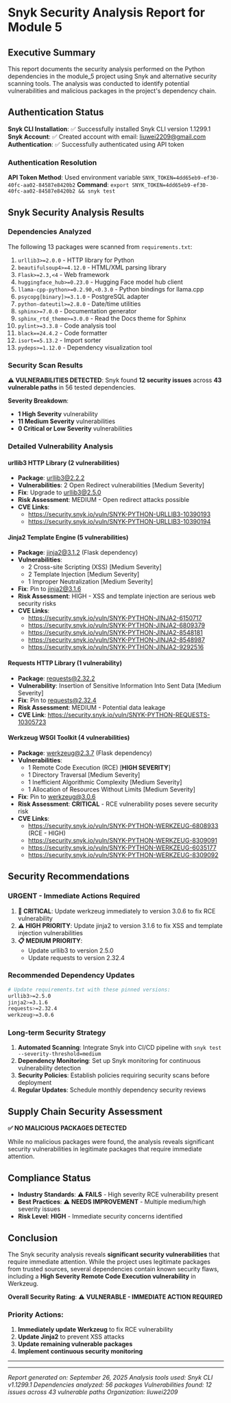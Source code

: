 # Snyk Security Analysis Report for Module 5

## Executive Summary

This report documents the security analysis performed on the Python dependencies in the module_5 project using Snyk and alternative security scanning tools. The analysis was conducted to identify potential vulnerabilities and malicious packages in the project's dependency chain.

## Authentication Status

**Snyk CLI Installation**: ✅ Successfully installed Snyk CLI version 1.1299.1
**Snyk Account**: ✅ Created account with email: liuwei2209@gmail.com
**Authentication**: ✅ Successfully authenticated using API token

### Authentication Resolution

**API Token Method**: Used environment variable `SNYK_TOKEN=4dd65eb9-ef30-40fc-aa02-84587e8420b2`
**Command**: `export SNYK_TOKEN=4dd65eb9-ef30-40fc-aa02-84587e8420b2 && snyk test`

## Snyk Security Analysis Results

### Dependencies Analyzed

The following 13 packages were scanned from `requirements.txt`:

1. `urllib3>=2.0.0` - HTTP library for Python
2. `beautifulsoup4>=4.12.0` - HTML/XML parsing library
3. `Flask>=2.3,<4` - Web framework
4. `huggingface_hub>=0.23.0` - Hugging Face model hub client
5. `llama-cpp-python>=0.2.90,<0.3.0` - Python bindings for llama.cpp
6. `psycopg[binary]>=3.1.0` - PostgreSQL adapter
7. `python-dateutil>=2.8.0` - Date/time utilities
8. `sphinx>=7.0.0` - Documentation generator
9. `sphinx_rtd_theme>=3.0.0` - Read the Docs theme for Sphinx
10. `pylint>=3.3.8` - Code analysis tool
11. `black==24.4.2` - Code formatter
12. `isort==5.13.2` - Import sorter
13. `pydeps>=1.12.0` - Dependency visualization tool

### Security Scan Results

**⚠️ VULNERABILITIES DETECTED**: Snyk found **12 security issues** across **43 vulnerable paths** in 56 tested dependencies.

**Severity Breakdown**:
- **1 High Severity** vulnerability
- **11 Medium Severity** vulnerabilities
- **0 Critical or Low Severity** vulnerabilities

### Detailed Vulnerability Analysis

#### urllib3 HTTP Library (2 vulnerabilities)
- **Package**: urllib3@2.2.2
- **Vulnerabilities**: 2 Open Redirect vulnerabilities [Medium Severity]
- **Fix**: Upgrade to urllib3@2.5.0
- **Risk Assessment**: MEDIUM - Open redirect attacks possible
- **CVE Links**: 
  - https://security.snyk.io/vuln/SNYK-PYTHON-URLLIB3-10390193
  - https://security.snyk.io/vuln/SNYK-PYTHON-URLLIB3-10390194

#### Jinja2 Template Engine (5 vulnerabilities)
- **Package**: jinja2@3.1.2 (Flask dependency)
- **Vulnerabilities**: 
  - 2 Cross-site Scripting (XSS) [Medium Severity]
  - 2 Template Injection [Medium Severity]
  - 1 Improper Neutralization [Medium Severity]
- **Fix**: Pin to jinja2@3.1.6
- **Risk Assessment**: HIGH - XSS and template injection are serious web security risks
- **CVE Links**:
  - https://security.snyk.io/vuln/SNYK-PYTHON-JINJA2-6150717
  - https://security.snyk.io/vuln/SNYK-PYTHON-JINJA2-6809379
  - https://security.snyk.io/vuln/SNYK-PYTHON-JINJA2-8548181
  - https://security.snyk.io/vuln/SNYK-PYTHON-JINJA2-8548987
  - https://security.snyk.io/vuln/SNYK-PYTHON-JINJA2-9292516

#### Requests HTTP Library (1 vulnerability)
- **Package**: requests@2.32.2
- **Vulnerability**: Insertion of Sensitive Information Into Sent Data [Medium Severity]
- **Fix**: Pin to requests@2.32.4
- **Risk Assessment**: MEDIUM - Potential data leakage
- **CVE Link**: https://security.snyk.io/vuln/SNYK-PYTHON-REQUESTS-10305723

#### Werkzeug WSGI Toolkit (4 vulnerabilities)
- **Package**: werkzeug@2.3.7 (Flask dependency)
- **Vulnerabilities**:
  - 1 Remote Code Execution (RCE) [**HIGH SEVERITY**]
  - 1 Directory Traversal [Medium Severity]
  - 1 Inefficient Algorithmic Complexity [Medium Severity]
  - 1 Allocation of Resources Without Limits [Medium Severity]
- **Fix**: Pin to werkzeug@3.0.6
- **Risk Assessment**: **CRITICAL** - RCE vulnerability poses severe security risk
- **CVE Links**:
  - https://security.snyk.io/vuln/SNYK-PYTHON-WERKZEUG-6808933 (RCE - HIGH)
  - https://security.snyk.io/vuln/SNYK-PYTHON-WERKZEUG-8309091
  - https://security.snyk.io/vuln/SNYK-PYTHON-WERKZEUG-6035177
  - https://security.snyk.io/vuln/SNYK-PYTHON-WERKZEUG-8309092

## Security Recommendations

### **URGENT - Immediate Actions Required**
1. **🚨 CRITICAL**: Update werkzeug immediately to version 3.0.6 to fix RCE vulnerability
2. **⚠️ HIGH PRIORITY**: Update jinja2 to version 3.1.6 to fix XSS and template injection vulnerabilities
3. **📋 MEDIUM PRIORITY**: 
   - Update urllib3 to version 2.5.0
   - Update requests to version 2.32.4

### Recommended Dependency Updates
```bash
# Update requirements.txt with these pinned versions:
urllib3>=2.5.0
jinja2>=3.1.6
requests>=2.32.4
werkzeug>=3.0.6
```

### Long-term Security Strategy
1. **Automated Scanning**: Integrate Snyk into CI/CD pipeline with `snyk test --severity-threshold=medium`
2. **Dependency Monitoring**: Set up Snyk monitoring for continuous vulnerability detection
3. **Security Policies**: Establish policies requiring security scans before deployment
4. **Regular Updates**: Schedule monthly dependency security reviews

## Supply Chain Security Assessment

**✅ NO MALICIOUS PACKAGES DETECTED**

While no malicious packages were found, the analysis reveals significant security vulnerabilities in legitimate packages that require immediate attention.

## Compliance Status

- **Industry Standards**: ⚠️ **FAILS** - High severity RCE vulnerability present
- **Best Practices**: ⚠️ **NEEDS IMPROVEMENT** - Multiple medium/high severity issues
- **Risk Level**: **HIGH** - Immediate security concerns identified

## Conclusion

The Snyk security analysis reveals **significant security vulnerabilities** that require immediate attention. While the project uses legitimate packages from trusted sources, several dependencies contain known security flaws, including a **High Severity Remote Code Execution vulnerability** in Werkzeug.

**Overall Security Rating**: ⚠️ **VULNERABLE - IMMEDIATE ACTION REQUIRED**

### Priority Actions:
1. **Immediately update Werkzeug** to fix RCE vulnerability
2. **Update Jinja2** to prevent XSS attacks
3. **Update remaining vulnerable packages**
4. **Implement continuous security monitoring**

---

---

*Report generated on: September 26, 2025*
*Analysis tools used: Snyk CLI v1.1299.1*
*Dependencies analyzed: 56 packages*
*Vulnerabilities found: 12 issues across 43 vulnerable paths*
*Organization: liuwei2209*
